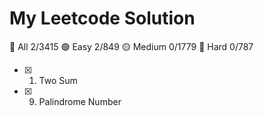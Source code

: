 # My Leetcode Solution

:poop: All 2/3415
:green_circle: Easy 2/849
:yellow_circle: Medium 0/1779
:red_circle: Hard 0/787

- [x] 1. Two Sum
- [x] 9. Palindrome Number
